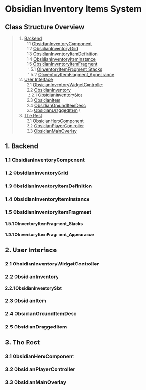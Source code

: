 # Obsidian Inventory Items System

<a name="table-of-contents"></a>
## Class Structure Overview

> 1. [Backend](#backend) \
> &nbsp; 1.1 [ObsidianInventoryComponent](#obsidianinventorycomp) \
> &nbsp; 1.2 [ObsidianInventoryGrid](#obsidianinventorygrid) \
> &nbsp; 1.3 [ObsidianInventoryItemDefinition](#obsidianinventoryitemdef) \
> &nbsp; 1.4 [ObsidianInventoryItemInstance](#obsidianinventoryiteminstance) \
> &nbsp; 1.5 [ObsidianInventoryItemFragment](#obsidianinventoryitemfragment) \
> &nbsp;&nbsp; 1.5.1 [OInventoryItemFragment_Stacks](#obsidianfragment_stacks) \
> &nbsp;&nbsp; 1.5.2 [OInventoryItemFragment_Appearance](#obsidianframgent_appearance)
> 2. [User Interface](#ui) \
> &nbsp; 2.1 [ObsidianInventoryWidgetController](#obsidianinventorywidgetcontroller) \
> &nbsp; 2.2 [ObsidianInventory](#obsidianinventory) \
> &nbsp;&nbsp; 2.2.1 [ObsidianInventorySlot](#obsidianinventoryslot) \
> &nbsp; 2.3 [ObsidianItem](#obsidianitem) \
> &nbsp; 2.4 [ObsidianGroundItemDesc](#obsidiangrounditemdesc) \
> &nbsp; 2.5 [ObsidianDraggedItem](#obsidiandraggeditem) \
> 3. [The Rest](#rest) \
> &nbsp; 3.1 [ObsidianHeroComponent](#obsidianherocomponent) \
> &nbsp; 3.2 [ObsidianPlayerController](#obsidianplayercontroller) \
> &nbsp; 3.3 [ObsidianMainOverlay](#obsidianmainoverlay)


<a name="backend"></a>
## 1. Backend

<a name="obsidianinventorycomp"></a>
### 1.1 ObsidianInventoryComponent

<a name="obsidianinventorygrid"></a>
### 1.2 ObsidianInventoryGrid

<a name="obsidianinventoryitemdef"></a>
### 1.3 ObsidianInventoryItemDefinition

<a name="obsidianinventoryiteminstance"></a>
### 1.4 ObsidianInventoryItemInstance

<a name="obsidianinventoryitemfragment"></a>
### 1.5 ObsidianInventoryItemFragment

<a name="obsidianfragment_stacks"></a>
#### 1.5.1 OInventoryItemFragment_Stacks

<a name="obsidianframgent_appearance"></a>
#### 1.5.1 OInventoryItemFragment_Appearance

<a name="ui"></a>
## 2. User Interface

<a name="obsidianinventorywidgetcontroller"></a>
### 2.1 ObsidianInventoryWidgetController

<a name="obsidianinventory"></a>
### 2.2 ObsidianInventory

<a name="obsidianinventoryslot"></a>
#### 2.2.1 ObsidianInventorySlot

<a name="obsidianitem"></a>
### 2.3 ObsidianItem

<a name="obsidiangrounditemdesc"></a>
### 2.4 ObsidianGroundItemDesc

<a name="obsidiandraggeditem"></a>
### 2.5 ObsidianDraggedItem

<a name="rest"></a>
## 3. The Rest

<a name="obsidianherocomponent"></a>
### 3.1 ObsidianHeroComponent

<a name="obsidianplayercontroller"></a>
### 3.2 ObsidianPlayerController

<a name="obsidianmainoverlay"></a>
### 3.3 ObsidianMainOverlay




